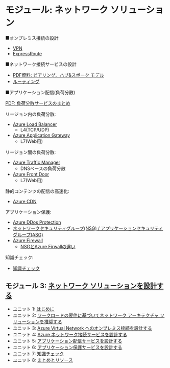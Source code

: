 
# モジュール: ネットワーク ソリューション

■オンプレミス接続の設計

- [VPN](../AZ-303/mod03-03-vpn.md)
- [ExpressRoute](../AZ-304/mod02-04-hybrid-network.md)

■ネットワーク接続サービスの設計

- [PDF資料: ピアリング、ハブ&スポーク モデル](../network/ハブ・スポーク.pdf)
- [ルーティング](../network/udr.md)

■アプリケーション配信(負荷分散)

[PDF: 負荷分散サービスのまとめ](../AZ-500/pdf/mod2/負荷分散サービス.pdf)

リージョン内の負荷分散:

- [Azure Load Balancer](../AZ-303/mod05-01-lb.md)
  - L4(TCP/UDP)
- [Azure Application Gateway](../AZ-303/mod05-02-appgw.md)
  - L7(Web用)

リージョン間の負荷分散:

- [Azure Traffic Manager](../AZ-303/mod05-03-traffic-manager.md)
  - DNSベースの負荷分散
- [Azure Front Door](../network/front-door.md)
  - L7(Web用)

静的コンテンツの配信の高速化:

- [Azure CDN](../AZ-204/mod12-02-cdn.md)

アプリケーション保護:

- [Azure DDos Protection](../network/ddos-protection.md)
- [ネットワークセキュリティグループ(NSG) / アプリケーションセキュリティグループ(ASG)](../AZ-303/mod05-05-nsg-asg.md)
- [Azure Firewall](../AZ-303/mod05-06-azure-firewall.md)
  - [NSGとAzure Firwallの違い](https://jpaztech.github.io/blog/network/difference-nsg-fw/)

知識チェック:

- [知識チェック](day3-lp4-m3-check.md)

## モジュール 3: [ネットワーク ソリューションを設計する](https://docs.microsoft.com/ja-jp/learn/modules/design-network-solutions/)
- ユニット 1: [はじめに](https://docs.microsoft.com/ja-jp/learn/modules/design-network-solutions/1-introduction)
- ユニット 2: [ワークロードの要件に基づいてネットワーク アーキテクチャ ソリューションを推奨する](https://docs.microsoft.com/ja-jp/learn/modules/design-network-solutions/2-recommend-network-architecture-solution-based-workload-requirements)
- ユニット 3: [Azure Virtual Network へのオンプレミス接続を設計する](https://docs.microsoft.com/ja-jp/learn/modules/design-network-solutions/3-design-for-premises-connectivity-to-azure-virtual-networks)
- ユニット 4: [Azure ネットワーク接続サービスを設計する](https://docs.microsoft.com/ja-jp/learn/modules/design-network-solutions/4-design-for-azure-network-connectivity-services)
- ユニット 5: [アプリケーション配信サービスを設計する](https://docs.microsoft.com/ja-jp/learn/modules/design-network-solutions/5-design-for-application-delivery-services)
- ユニット 6: [アプリケーション保護サービスを設計する](https://docs.microsoft.com/ja-jp/learn/modules/design-network-solutions/6-design-for-application-protection-services)
- ユニット 7: [知識チェック](https://docs.microsoft.com/ja-jp/learn/modules/design-network-solutions/7-knowledge-check)
- ユニット 8: [まとめとリソース](https://docs.microsoft.com/ja-jp/learn/modules/design-network-solutions/8-summary-resources)